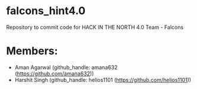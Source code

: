 # falcons_hint4.0
Repository to commit code for HACK IN THE NORTH 4.0
Team - Falcons

# Members:
* Aman Agarwal (github_handle: amana632 (https://github.com/amana632))
* Harshit Singh (github_handle: helios1101 (https://github.com/helios1101))
